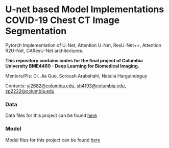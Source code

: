 # U-net based Model Implementations COVID-19 Chest CT Image Segmentation
Pytorch Implementation of U-Net, Attention U-Net, ResU-Net++, Attention R2U-Net, CAResU-Net architectures.

<b>
This repository contains codes for the final project of Columbia University BME4460 - Deep Learning for Biomedical Imaging.</b>




Mentors/PIs: Dr. Jia Guo, Soroush Arabshahi, Natalia Harguindeguy

Contacts:
yj2682@columbia.edu, sh4193@columbia.edu, zp2222@columbia.edu

### Data
Data files for this project can be found [here](data/README.md)

### Model
Model files for this project can be found [here](model/README.md)
